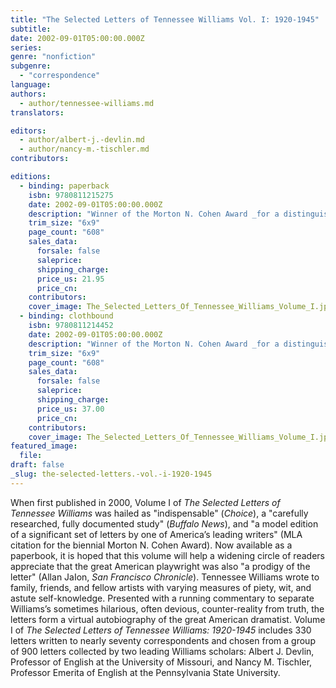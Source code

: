 ```yaml
---
title: "The Selected Letters of Tennessee Williams Vol. I: 1920-1945"
subtitle:
date: 2002-09-01T05:00:00.000Z
series:
genre: "nonfiction"
subgenre:
  - "correspondence"
language:
authors:
  - author/tennessee-williams.md
translators:

editors:
  - author/albert-j.-devlin.md
  - author/nancy-m.-tischler.md
contributors:

editions:
  - binding: paperback
    isbn: 9780811215275
    date: 2002-09-01T05:00:00.000Z
    description: "Winner of the Morton N. Cohen Award _for a distinguished edition of letters,_ Modern Language Association, 2001. "
    trim_size: "6x9"
    page_count: "608"
    sales_data:
      forsale: false
      saleprice:
      shipping_charge:
      price_us: 21.95
      price_cn:
    contributors:
    cover_image: The_Selected_Letters_Of_Tennessee_Williams_Volume_I.jpg
  - binding: clothbound
    isbn: 9780811214452
    date: 2002-09-01T05:00:00.000Z
    description: "Winner of the Morton N. Cohen Award _for a distinguished edition of letters,_ Modern Language Association, 2001. "
    trim_size: "6x9"
    page_count: "608"
    sales_data:
      forsale: false
      saleprice:
      shipping_charge:
      price_us: 37.00
      price_cn:
    contributors:
    cover_image: The_Selected_Letters_Of_Tennessee_Williams_Volume_I.jpg
featured_image:
  file:
draft: false
_slug: the-selected-letters.-vol.-i-1920-1945
---
```


When first published in 2000, Volume I of _The Selected Letters of Tennessee Williams_ was hailed as "indispensable" (_Choice_), a "carefully researched, fully documented study" (_Buffalo News_), and "a model edition of a significant set of letters by one of America’s leading writers" (MLA citation for the biennial Morton N. Cohen Award). Now available as a paperbook, it is hoped that this volume will help a widening circle of readers appreciate that the great American playwright was also "a prodigy of the letter" (Allan JaIon, _San Francisco Chronicle_). Tennessee Williams wrote to family, friends, and fellow artists with varying measures of piety, wit, and astute self-knowledge. Presented with a running commentary to separate Williams’s sometimes hilarious, often devious, counter-reality from truth, the letters form a virtual autobiography of the great American dramatist. Volume I of _The Selected Letters of Tennessee Williams: 1920-1945_ includes 330 letters written to nearly seventy correspondents and chosen from a group of 900 letters collected by two leading Williams scholars: Albert J. Devlin, Professor of English at the University of Missouri, and Nancy M. Tischler, Professor Emerita of English at the Pennsylvania State University.

